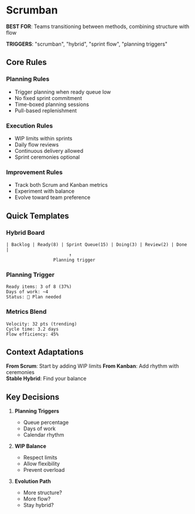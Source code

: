 # Scrumban

**BEST FOR**: Teams transitioning between methods, combining structure with flow

**TRIGGERS**: "scrumban", "hybrid", "sprint flow", "planning triggers"

## Core Rules

### Planning Rules

- Trigger planning when ready queue low
- No fixed sprint commitment
- Time-boxed planning sessions
- Pull-based replenishment

### Execution Rules

- WIP limits within sprints
- Daily flow reviews
- Continuous delivery allowed
- Sprint ceremonies optional

### Improvement Rules

- Track both Scrum and Kanban metrics
- Experiment with balance
- Evolve toward team preference

## Quick Templates

### Hybrid Board

```
| Backlog | Ready(8) | Sprint Queue(15) | Doing(3) | Review(2) | Done |
                        ↑
                  Planning trigger
```

### Planning Trigger

```
Ready items: 3 of 8 (37%)
Days of work: ~4
Status: 🔴 Plan needed
```

### Metrics Blend

```
Velocity: 32 pts (trending)
Cycle time: 3.2 days
Flow efficiency: 45%
```

## Context Adaptations

**From Scrum**: Start by adding WIP limits **From Kanban**: Add rhythm with
ceremonies\
**Stable Hybrid**: Find your balance

## Key Decisions

1. **Planning Triggers**
   - Queue percentage
   - Days of work
   - Calendar rhythm

2. **WIP Balance**
   - Respect limits
   - Allow flexibility
   - Prevent overload

3. **Evolution Path**
   - More structure?
   - More flow?
   - Stay hybrid?
